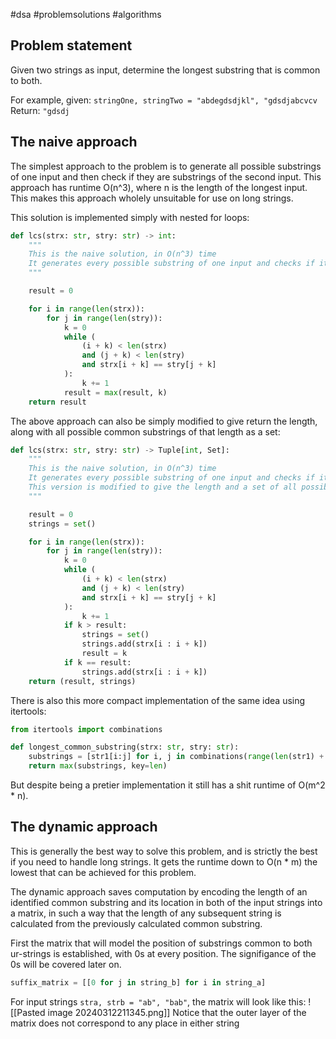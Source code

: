 #dsa #problemsolutions #algorithms 

## Problem statement
Given two strings as input, determine the longest substring that is common to both.

For example, given: `stringOne, stringTwo = "abdegdsdjkl", "gdsdjabcvcv`
Return: `"gdsdj`

## The naive approach
The simplest approach to the problem is to generate all possible substrings of one input and then check if they are substrings of the second input. This approach has runtime O(n^3), where n is the length of the longest input. This makes this approach wholely unsuitable for use on long strings.

This solution is implemented simply with nested for loops:
```python
def lcs(strx: str, stry: str) -> int:
    """
    This is the naive solution, in O(n^3) time
    It generates every possible substring of one input and checks if it is a substring of the other
    """

    result = 0

    for i in range(len(strx)):
        for j in range(len(stry)):
            k = 0
            while (
                (i + k) < len(strx)
                and (j + k) < len(stry)
                and strx[i + k] == stry[j + k]
            ):
                k += 1
            result = max(result, k)
    return result
```
The above approach can also be simply modified to give return the length, along with all possible common substrings of that length as a set:
```python
def lcs(strx: str, stry: str) -> Tuple[int, Set]:
    """
    This is the naive solution, in O(n^3) time
    It generates every possible substring of one input and checks if it is a substring of the other
    This version is modified to give the length and a set of all possible substrings of that length
    """

    result = 0
    strings = set()

    for i in range(len(strx)):
        for j in range(len(stry)):
            k = 0
            while (
                (i + k) < len(strx)
                and (j + k) < len(stry)
                and strx[i + k] == stry[j + k]
            ):
                k += 1
            if k > result:
                strings = set()
                strings.add(strx[i : i + k])
                result = k
            if k == result:
                strings.add(strx[i : i + k])
    return (result, strings)
```
There is also this more compact implementation of the same idea using itertools:
```python
from itertools import combinations

def longest_common_substring(strx: str, stry: str):
	substrings = [str1[i:j] for i, j in combinations(range(len(str1) + 1), 2) if str1[i:j] in str2]
    return max(substrings, key=len)
```
But despite being a pretier implementation it still has a shit runtime of O(m^2 * n).

## The dynamic approach
This is generally the best way to solve this problem, and is strictly the best if you need to handle long strings. It gets the runtime down to O(n * m) the lowest that can be achieved for this problem. 

The dynamic approach saves computation by encoding the length of an identified common substring and its location in both of the input strings into a matrix, in such a way that the length of any subsequent string is calculated from the previously calculated common substring.

First the matrix that will model the position of substrings common to both ur-strings is established, with 0s at every position. The signifigance of the 0s will be covered later on.
```python
suffix_matrix = [[0 for j in string_b] for i in string_a]
```

For input strings `stra, strb = "ab", "bab"`, the matrix will look like this:
![[Pasted image 20240312211345.png]]
Notice that the outer layer of the matrix does not correspond to any place in either string